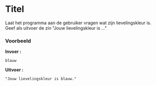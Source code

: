 # Titel

Laat het programma aan de gebruiker vragen wat zijn lievelingskleur is. Geef als uitvoer de zin "Jouw lievelingskleur is ..."

### Voorbeeld

**Invoer :**

    blauw

**Uitvoer :**

    "Jouw lievelingskleur is blauw."



